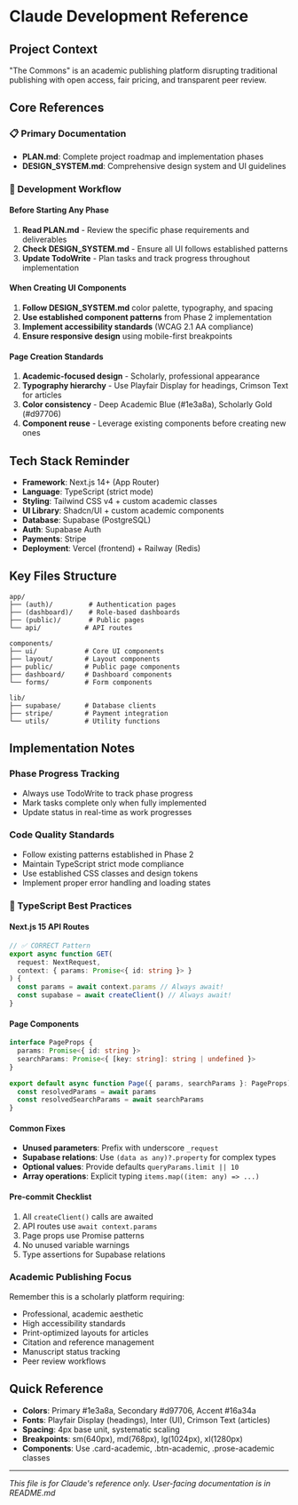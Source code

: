 # Claude Development Reference

## Project Context
"The Commons" is an academic publishing platform disrupting traditional publishing with open access, fair pricing, and transparent peer review.

## Core References

### 📋 Primary Documentation
- **PLAN.md**: Complete project roadmap and implementation phases
- **DESIGN_SYSTEM.md**: Comprehensive design system and UI guidelines

### 🔄 Development Workflow

#### Before Starting Any Phase
1. **Read PLAN.md** - Review the specific phase requirements and deliverables
2. **Check DESIGN_SYSTEM.md** - Ensure all UI follows established patterns
3. **Update TodoWrite** - Plan tasks and track progress throughout implementation

#### When Creating UI Components
1. **Follow DESIGN_SYSTEM.md** color palette, typography, and spacing
2. **Use established component patterns** from Phase 2 implementation
3. **Implement accessibility standards** (WCAG 2.1 AA compliance)
4. **Ensure responsive design** using mobile-first breakpoints

#### Page Creation Standards
1. **Academic-focused design** - Scholarly, professional appearance
2. **Typography hierarchy** - Use Playfair Display for headings, Crimson Text for articles
3. **Color consistency** - Deep Academic Blue (#1e3a8a), Scholarly Gold (#d97706)
4. **Component reuse** - Leverage existing components before creating new ones

## Tech Stack Reminder
- **Framework**: Next.js 14+ (App Router)
- **Language**: TypeScript (strict mode)
- **Styling**: Tailwind CSS v4 + custom academic classes
- **UI Library**: Shadcn/UI + custom academic components
- **Database**: Supabase (PostgreSQL)
- **Auth**: Supabase Auth
- **Payments**: Stripe
- **Deployment**: Vercel (frontend) + Railway (Redis)

## Key Files Structure
```
app/
├── (auth)/         # Authentication pages
├── (dashboard)/    # Role-based dashboards  
├── (public)/       # Public pages
└── api/           # API routes

components/
├── ui/            # Core UI components
├── layout/        # Layout components
├── public/        # Public page components
├── dashboard/     # Dashboard components
└── forms/         # Form components

lib/
├── supabase/      # Database clients
├── stripe/        # Payment integration
└── utils/         # Utility functions
```

## Implementation Notes

### Phase Progress Tracking
- Always use TodoWrite to track phase progress
- Mark tasks complete only when fully implemented
- Update status in real-time as work progresses

### Code Quality Standards
- Follow existing patterns established in Phase 2
- Maintain TypeScript strict mode compliance
- Use established CSS classes and design tokens
- Implement proper error handling and loading states

### 🔧 TypeScript Best Practices

#### Next.js 15 API Routes
```typescript
// ✅ CORRECT Pattern
export async function GET(
  request: NextRequest,
  context: { params: Promise<{ id: string }> }
) {
  const params = await context.params // Always await!
  const supabase = await createClient() // Always await!
}
```

#### Page Components
```typescript
interface PageProps {
  params: Promise<{ id: string }>
  searchParams: Promise<{ [key: string]: string | undefined }>
}

export default async function Page({ params, searchParams }: PageProps) {
  const resolvedParams = await params
  const resolvedSearchParams = await searchParams
}
```

#### Common Fixes
- **Unused parameters**: Prefix with underscore `_request`
- **Supabase relations**: Use `(data as any)?.property` for complex types
- **Optional values**: Provide defaults `queryParams.limit || 10`
- **Array operations**: Explicit typing `items.map((item: any) => ...)`

#### Pre-commit Checklist
1. All `createClient()` calls are awaited
2. API routes use `await context.params` 
3. Page props use Promise patterns
4. No unused variable warnings
5. Type assertions for Supabase relations

### Academic Publishing Focus
Remember this is a scholarly platform requiring:
- Professional, academic aesthetic
- High accessibility standards
- Print-optimized layouts for articles
- Citation and reference management
- Manuscript status tracking
- Peer review workflows

## Quick Reference
- **Colors**: Primary #1e3a8a, Secondary #d97706, Accent #16a34a
- **Fonts**: Playfair Display (headings), Inter (UI), Crimson Text (articles)
- **Spacing**: 4px base unit, systematic scaling
- **Breakpoints**: sm(640px), md(768px), lg(1024px), xl(1280px)
- **Components**: Use .card-academic, .btn-academic, .prose-academic classes

---
*This file is for Claude's reference only. User-facing documentation is in README.md*